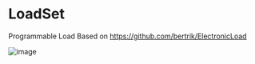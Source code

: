 # LoadSet

Programmable Load 
Based on https://github.com/bertrik/ElectronicLoad

![image](https://user-images.githubusercontent.com/20883430/176014093-770b8182-f831-49e2-8ef5-670c3747fc2e.png)
